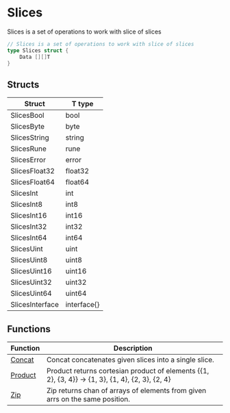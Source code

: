 # Slices

Slices is a set of operations to work with slice of slices

```go
// Slices is a set of operations to work with slice of slices
type Slices struct {
	Data [][]T
}
```

## Structs

| Struct | T type |
| ------ | ------ |
| SlicesBool | bool |
| SlicesByte | byte |
| SlicesString | string |
| SlicesRune | rune |
| SlicesError | error |
| SlicesFloat32 | float32 |
| SlicesFloat64 | float64 |
| SlicesInt | int |
| SlicesInt8 | int8 |
| SlicesInt16 | int16 |
| SlicesInt32 | int32 |
| SlicesInt64 | int64 |
| SlicesUint | uint |
| SlicesUint8 | uint8 |
| SlicesUint16 | uint16 |
| SlicesUint32 | uint32 |
| SlicesUint64 | uint64 |
| SlicesInterface | interface{} |

## Functions

| Function | Description |
| -------- | ----------- |
| [Concat](./concat.md) | Concat concatenates given slices into a single slice. |
| [Product](./product.md) | Product returns cortesian product of elements {{1, 2}, {3, 4}} -> {1, 3}, {1, 4}, {2, 3}, {2, 4} |
| [Zip](./zip.md) | Zip returns chan of arrays of elements from given arrs on the same position. |
